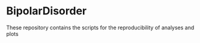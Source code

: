 # BipolarDisorder
These repository contains the scripts for the reproducibility of analyses and plots
